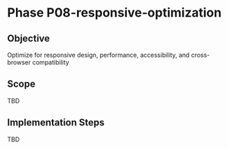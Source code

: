 # Phase P08-responsive-optimization

## Objective
Optimize for responsive design, performance, accessibility, and cross-browser compatibility

## Scope
TBD

## Implementation Steps
TBD
